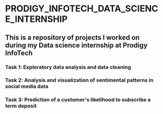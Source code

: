 # PRODIGY_INFOTECH_DATA_SCIENCE_INTERNSHIP
## This is a repository of projects I worked on during my Data science internship at Prodigy InfoTech
### Task 1: Exploratory data analysis and data cleaning
### Task 2: Analysis and visualization of sentimental patterns in social media data
### Task 3: Prediction of a customer's likelihood to subscribe a term deposit
